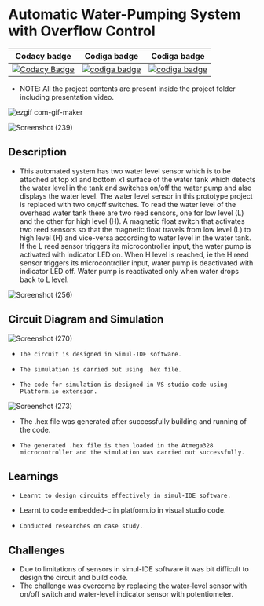 # Automatic Water-Pumping System with Overflow Control

| Codacy badge | Codiga badge | Codiga badge |
|--------------|--------------|--------------|
|[![Codacy Badge](https://app.codacy.com/project/badge/Grade/485cce76907849b3833d1b3c605205a3)](https://www.codacy.com/gh/OmkarChitragar/M2-EmbSys/dashboard?utm_source=github.com&amp;utm_medium=referral&amp;utm_content=OmkarChitragar/M2-EmbSys&amp;utm_campaign=Badge_Grade)| <a href="https://api.codiga.io/project/31477/score/svg">   <img src="https://api.codiga.io/project/31477/score/svg?style=dark" alt="codiga badge" /></a> |  <a href="https://api.codiga.io/project/31477/status/svg">   <img src="https://api.codiga.io/project/31477/status/svg" alt="codiga badge" /></a> |

*   NOTE: All the project contents are present inside the project folder including presentation video.

![ezgif com-gif-maker](https://user-images.githubusercontent.com/42509490/157232172-98166cd2-bdff-49dc-82a8-0dc48085560c.gif)

![Screenshot (239)](https://user-images.githubusercontent.com/42509490/155874997-4b79db24-c957-4cbf-b124-32bafc852b7b.png)

## Description

*   This automated system has two water level sensor which is to be attached at top x1 and bottom x1 surface of the water tank which detects the water level in the tank and
    switches on/off the water pump and also displays the water level. The water level sensor in this prototype project is replaced with two on/off switches. To read the water
    level of the overhead water tank there are two reed sensors, one for low level (L) and the other for high level (H). A magnetic float switch that activates
    two reed sensors so that the magnetic float travels from low level (L) to high level (H) and vice-versa according to water level in the water tank. If the L reed sensor
    triggers its microcontroller input, the water pump is activated with indicator LED on. When H level is reached, ie the H reed sensor triggers its microcontroller
    input, water pump is deactivated with indicator LED off. Water pump is reactivated only when water drops back to L level.

![Screenshot (256)](https://user-images.githubusercontent.com/42509490/156889253-3e715b80-4885-4445-9ca1-6a24c87a6dd9.png)

## Circuit Diagram and Simulation

![Screenshot (270)](https://user-images.githubusercontent.com/42509490/156945816-b9fd09e7-f1f6-4c83-9bc0-3b56b717efa4.png)

*	  The circuit is designed in Simul-IDE software.
*	  The simulation is carried out using .hex file.
*	  The code for simulation is designed in VS-studio code using Platform.io extension.

![Screenshot (273)](https://user-images.githubusercontent.com/42509490/157050478-b95b929b-d6b0-4ea1-bffa-6a048746a18b.png)

* 	The .hex file was generated after successfully building and running of the code.
*	  The generated .hex file is then loaded in the Atmega328 microcontroller and the simulation was carried out successfully.  

## Learnings

*	  Learnt to design circuits effectively in simul-IDE software.
*  	Learnt to code embedded-c in platform.io in visual studio code.
*	  Conducted researches on case study.

## Challenges

*  	Due to limitations of sensors in simul-IDE software it was bit difficult to design the circuit and build code. 
* 	The challenge was overcome by replacing the water-level sensor with on/off switch and water-level indicator sensor with potentiometer.
  
